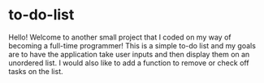 # to-do-list
Hello! Welcome to another small project that I coded on my way of becoming a full-time programmer! This is a simple to-do list and my goals are to have the application take user inputs and then display them on an unordered list. I would also like to add a function to remove or check off tasks on the list. 
